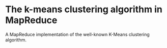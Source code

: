 # The k-means clustering algorithm in MapReduce

A MapReduce implementation of the well-known K-Means clustering algorithm.
